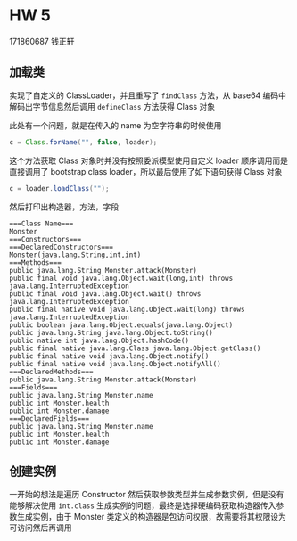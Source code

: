 # HW 5

171860687 钱正轩

## 加载类

实现了自定义的 ClassLoader，并且重写了 `findClass` 方法，从 base64 编码中解码出字节信息然后调用 `defineClass` 方法获得 Class 对象

此处有一个问题，就是在传入的 name 为空字符串的时候使用

```java
c = Class.forName("", false, loader);
```

这个方法获取 Class 对象时并没有按照委派模型使用自定义 loader 顺序调用而是直接调用了 bootstrap class loader，所以最后使用了如下语句获得 Class 对象

```java
c = loader.loadClass("");
```

然后打印出构造器，方法，字段

```
===Class Name===
Monster
===Constructors===
===DeclaredConstructors===
Monster(java.lang.String,int,int)
===Methods===
public java.lang.String Monster.attack(Monster)
public final void java.lang.Object.wait(long,int) throws java.lang.InterruptedException
public final void java.lang.Object.wait() throws java.lang.InterruptedException
public final native void java.lang.Object.wait(long) throws java.lang.InterruptedException
public boolean java.lang.Object.equals(java.lang.Object)
public java.lang.String java.lang.Object.toString()
public native int java.lang.Object.hashCode()
public final native java.lang.Class java.lang.Object.getClass()
public final native void java.lang.Object.notify()
public final native void java.lang.Object.notifyAll()
===DeclaredMethods===
public java.lang.String Monster.attack(Monster)
===Fields===
public java.lang.String Monster.name
public int Monster.health
public int Monster.damage
===DeclaredFields===
public java.lang.String Monster.name
public int Monster.health
public int Monster.damage
```

## 创建实例

一开始的想法是遍历 Constructor 然后获取参数类型并生成参数实例，但是没有能够解决使用 `int.class` 生成实例的问题，最终是选择硬编码获取构造器传入参数生成实例，由于 Monster 类定义的构造器是包访问权限，故需要将其权限设为可访问然后再调用
